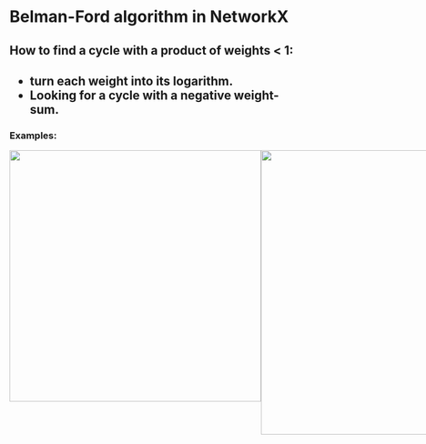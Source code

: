 <div>
  <h1>Belman-Ford algorithm in NetworkX</h1>
  <H2>How to find a cycle with a product of weights < 1:<H2>
    <ul>
      <li>turn each weight into its logarithm.</li>
      <li>Looking for a cycle with a negative weight-sum.</li>
    </ul>
  <h3>Examples:</h3>
  <divImages style="display:flex;" >
    <img src=https://user-images.githubusercontent.com/74247437/205580641-f55b17b0-5f70-4724-a9ec-5d897552d917.png
    style="width: 442px;" style="height: 500px;" /> 
    <image src=https://user-images.githubusercontent.com/74247437/205581119-edee2346-85be-4694-b029-1d7290ff6c76.png
    style="width: 500px;" style="height: 500px;" />
    <image src=https://user-images.githubusercontent.com/74247437/205586863-61f8e928-a27e-4569-849c-dad9c83e44c2.png
    style="width: 442px;" style="height: 500px;" />
    <image src=https://user-images.githubusercontent.com/74247437/205584797-3724dda1-5930-4fe3-a005-4dd7f962aa5b.png
    style="width: 500px;" style="height: 500px;" />
    <image src=https://user-images.githubusercontent.com/74247437/205587850-ad7d257c-4dab-43d0-8ab6-4271ec99f68d.png
    style="width: 442px;" style="height: 450px;" />

  </divImages>
</div>



